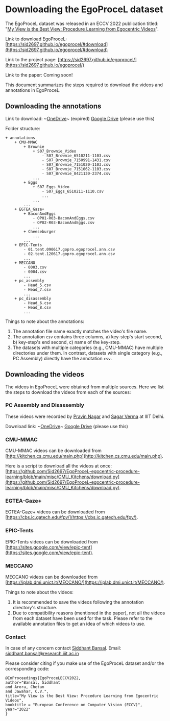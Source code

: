 # Downloading the EgoProceL dataset

The EgoProceL dataset was released in an ECCV 2022 publication titled: "[My View is the Best View: Procedure Learning from Egocentric Videos](https://sid2697.github.io/egoprocel/)".

Link to download EgoProceL: [https://sid2697.github.io/egoprocel/#download](https://sid2697.github.io/egoprocel/#download)

Link to the project page: [https://sid2697.github.io/egoprocel/](https://sid2697.github.io/egoprocel/)

Link to the paper: Coming soon!

This document summarizes the steps required to download the videos and annotations in EgoProceL.

## Downloading the annotations

Link to download: ~[OneDrive](https://iiitaphyd-my.sharepoint.com/:f:/g/personal/siddhant_bansal_research_iiit_ac_in/EgqvXb5syepDv1z-UAwsYEQBivEYauz8tuotty7eey32Ng?e=TNXpBE)~ (expired) [Google Drive](https://drive.google.com/drive/folders/17u7ReqPOJ29lbVZT8PDEd5dN17VBqS5Q?usp=share_link) (please use this)

Folder structure:

```
+ annotations
    + CMU-MMAC
        + Brownie
            + S07_Brownie_Video
                - S07_Brownie_6510211-1103.csv
                - S07_Brownie_7150991-1431.csv
                - S07_Brownie_7151020-1103.csv
                - S07_Brownie_7151062-1103.csv
                - S07_Brownie_8421130-2374.csv
            ...
        + Eggs
            + S07_Eggs_Video
                - S07_Eggs_6510211-1110.csv
                ...
            ...
        ...
    + EGTEA_Gaze+
        + BaconAndEggs
            - OP01-R03-BaconAndEggs.csv
            - OP02-R03-BaconAndEggs.csv
            ...
        + Cheeseburger
            ...
        ...
    + EPIC-Tents
        - 01.tent.090617.gopro.egoprocel.ann.csv
        - 02.tent.120617.gopro.egoprocel.ann.csv
        ...
    + MECCANO
        - 0003.csv
        - 0004.csv
        ...
    + pc_assembly
        - Head_5.csv
        - Head_7.csv
        ...
    + pc_disassembly
        - Head_6.csv
        - Head_8.csv
        ...
```

Things to note about the annotations:
1. The annotation file name exactly matches the video's file name.
1. The annotation `csv` contains three columns, a) key-step's start second, b) key-step's end second, c) name of the key-step.
1. The datasets with multiple categories (e.g., CMU-MMAC) have multiple directories under them. In contrast, datasets with single category (e.g., PC Assembly) directly have the annotation `csv`.

## Downloading the videos

The videos in EgoProceL were obtained from multiple sources. Here we list the steps to download the videos from each of the sources:

### PC Assembly and Disassembly
These videos were recorded by [Pravin Nagar](https://scholar.google.com/citations?user=k4TZSPQAAAAJ&hl=en) and [Sagar Verma](https://sagarverma.github.io/) at IIIT Delhi.

Download link: ~[OneDrive](https://iiitaphyd-my.sharepoint.com/:f:/g/personal/siddhant_bansal_research_iiit_ac_in/Ev14SL5JYtJNpVUUAhDMgEABbPnTYpbDUzBYAhQToyHmVw?e=cQu5by)~ [Google Drive](https://drive.google.com/drive/folders/19QofEX1tcfmU3fO2DAwGV8iiBZPAiRuI?usp=share_link) (please use this)

### CMU-MMAC
CMU-MMAC videos can be downloaded from [http://kitchen.cs.cmu.edu/main.php](http://kitchen.cs.cmu.edu/main.php).

Here is a script to download all the videos at once: [https://github.com/Sid2697/EgoProceL-egocentric-procedure-learning/blob/main/misc/CMU_Kitchens/download.py](https://github.com/Sid2697/EgoProceL-egocentric-procedure-learning/blob/main/misc/CMU_Kitchens/download.py).

### EGTEA-Gaze+
EGTEA-Gaze+ videos can be downloaded from [https://cbs.ic.gatech.edu/fpv/](https://cbs.ic.gatech.edu/fpv/).

### EPIC-Tents
EPIC-Tents videos can be downloaded from [https://sites.google.com/view/epic-tent](https://sites.google.com/view/epic-tent).

### MECCANO
MECCANO videos can be downloaded from [https://iplab.dmi.unict.it/MECCANO/](https://iplab.dmi.unict.it/MECCANO/).

Things to note about the videos:
1. It is recommended to save the videos following the annotation directory's structure.
1. Due to compatibility reasons (mentioned in the paper), not all the videos from each dataset have been used for the task. Please refer to the available annotation files to get an idea of which videos to use.

### Contact

In case of any concern contact [Siddhant Bansal](https://sid2697.github.io).
Email: [siddhant.bansal@research.iiit.ac.in](mailto:siddhant.bansal@research.iiit.ac.in)

Please consider citing if you make use of the EgoProceL dataset and/or the corresponding code:

```
@InProceedings{EgoProceLECCV2022,
author="Bansal, Siddhant
and Arora, Chetan
and Jawahar, C.V.",
title="My View is the Best View: Procedure Learning from Egocentric Videos",
booktitle = "European Conference on Computer Vision (ECCV)",
year="2022"
}
```
